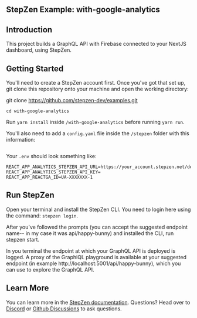 ## StepZen Example: with-google-analytics

## Introduction

This project builds a GraphQL API with Firebase connected to your NextJS dashboard, using StepZen.

## Getting Started

You'll need to create a StepZen account first. Once you've got that set up, git clone this repository onto your machine and open the working directory:

git clone https://github.com/stepzen-dev/examples.git

`cd with-google-analytics`

Run `yarn install` inside `/with-google-analytics` before running `yarn run`.

You'll also need to add a `config.yaml` file inside the `/stepzen` folder with this information:

```yaml

```

Your `.env` should look something like:

```
REACT_APP_ANALYTICS_STEPZEN_API_URL=https://your_account.stepzen.net/demo/events/__graphql
REACT_APP_ANALYTICS_STEPZEN_API_KEY=
REACT_APP_REACTGA_ID=UA-XXXXXXX-1
```

## Run StepZen

Open your terminal and install the StepZen CLI. You need to login here using the command: `stepzen login`.

After you've followed the prompts (you can accept the suggested endpoint name-- in my case it was api/happy-bunny) and installed the CLI, run stepzen start.

In you terminal the endpoint at which your GraphQL API is deployed is logged. A proxy of the GraphiQL playground is available at your suggested endpoint (in example http://localhost:5001/api/happy-bunny), which you can use to explore the GraphQL API.

## Learn More

You can learn more in the [StepZen documentation](https://stepzen.com/docs). Questions? Head over to [Discord](https://discord.com/invite/9k2VdPn2FR) or [Github Discussions](https://github.com/stepzen-dev/examples/discussions) to ask questions.
